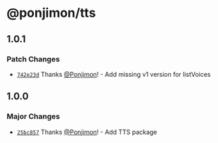 # @ponjimon/tts

## 1.0.1

### Patch Changes

- [`742e23d`](https://github.com/Ponjimon/common-utils/commit/742e23d5e396846c6da0b987fb657b62c1ba4469) Thanks [@Ponjimon](https://github.com/Ponjimon)! - Add missing v1 version for listVoices

## 1.0.0

### Major Changes

- [`25bc857`](https://github.com/Ponjimon/common-utils/commit/25bc8570552e743a1d98100188de9a459c33ef38) Thanks [@Ponjimon](https://github.com/Ponjimon)! - Add TTS package
